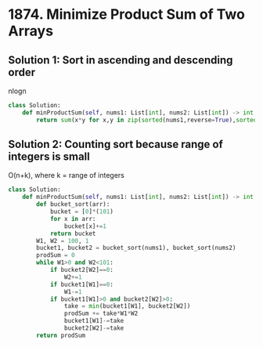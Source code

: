 # 1874. Minimize Product Sum of Two Arrays

## Solution 1: Sort in ascending and descending order

nlogn

```py
class Solution:
    def minProductSum(self, nums1: List[int], nums2: List[int]) -> int:
        return sum(x*y for x,y in zip(sorted(nums1,reverse=True),sorted(nums2)))
```

## Solution 2: Counting sort because range of integers is small

O(n+k), where k = range of integers

```py
class Solution:
    def minProductSum(self, nums1: List[int], nums2: List[int]) -> int:
        def bucket_sort(arr):
            bucket = [0]*(101)
            for x in arr:
                bucket[x]+=1
            return bucket
        W1, W2 = 100, 1
        bucket1, bucket2 = bucket_sort(nums1), bucket_sort(nums2)
        prodSum = 0
        while W1>0 and W2<101:
            if bucket2[W2]==0:
                W2+=1
            if bucket1[W1]==0:
                W1-=1
            if bucket1[W1]>0 and bucket2[W2]>0:
                take = min(bucket1[W1], bucket2[W2])
                prodSum += take*W1*W2
                bucket1[W1]-=take
                bucket2[W2]-=take
        return prodSum    
```